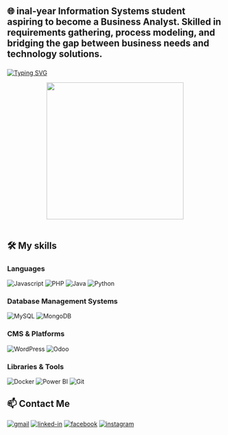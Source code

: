 ## 🌐 inal-year Information Systems student aspiring to become a Business Analyst. Skilled in requirements gathering, process modeling, and bridging the gap between business needs and technology solutions.

###
[![Typing SVG](https://readme-typing-svg.herokuapp.com?font=Fira+Code&duration=2000&pause=1000&color=172AC5&width=435&lines=Hi+there%2C;How's+it+going%3F;I'm+Thinh%2C;You+are+in+my+Github+profile%2C;Feel+free+to+wander+around+%3C3)](https://git.io/typing-svg)
<div align="center">
  <img height="320" src="https://user-images.githubusercontent.com/74038190/216654095-6f6772e4-e433-4bba-9164-1ca6f463ac3f.gif"/>
</div>
<br>

## 🛠️ My skills

### Languages
  ![Javascript](https://img.shields.io/badge/JavaScript-323330?style=for-the-badge&logo=javascript&logoColor=F7DF1E)
  ![PHP](https://img.shields.io/badge/php-%23777BB4.svg?style=for-the-badge&logo=php&logoColor=white)
  ![Java](https://img.shields.io/badge/java-%23ED8B00.svg?style=for-the-badge&logo=openjdk&logoColor=white)
  ![Python](https://img.shields.io/badge/Python-3776AB?style=for-the-badge&logo=python&logoColor=fff)

### Database Management Systems
  ![MySQL](https://img.shields.io/badge/mysql-4479A1.svg?style=for-the-badge&logo=mysql&logoColor=white)
  ![MongoDB](https://img.shields.io/badge/MongoDB-%234ea94b.svg?style=for-the-badge&logo=mongodb&logoColor=white)

### CMS & Platforms
  ![WordPress](https://img.shields.io/badge/WordPress-%2321759B.svg?style=for-the-badge&logo=wordpress&logoColor=white)
  ![Odoo](https://img.shields.io/badge/Odoo-714B67?style=for-the-badge&logo=Odoo&logoColor=fff)

### Libraries & Tools
![Docker](https://img.shields.io/badge/Docker-2496ED?style=for-the-badge&logo=docker&logoColor=fff)
![Power BI](https://custom-icon-badges.demolab.com/badge/Power%20BI-F1C912?style=for-the-badge&logo=power-bi&logoColor=fff)
![Git](https://img.shields.io/badge/Git-F05032?style=for-the-badge&logo=git&logoColor=fff)
<br>

## 📫 Contact Me
[![gmail](https://img.shields.io/badge/Gmail-D14836?style=for-the-badge&logo=Gmail&logoColor=white)](mailto:vminhthinh03@gmail.com)
[![linked-in](https://img.shields.io/badge/Linked_In-0077B5?style=for-the-badge&logo=LinkedIn&logoColor=white)](https://www.linkedin.com/in/minhthinhh/)
[![facebook](https://img.shields.io/badge/Facebook-%231877F2.svg?style=for-the-badge&logo=Facebook&logoColor=white)](https://www.facebook.com/vominhthinh.9/)
[![instagram](https://img.shields.io/badge/Instagram-E4405F?style=for-the-badge&logo=instagram&logoColor=white)](https://www.instagram.com/thinhhnim/)







